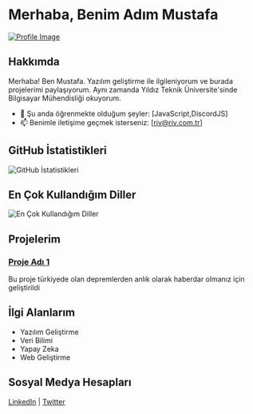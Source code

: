 # Merhaba, Benim Adım Mustafa
[![Profile Image](https://github.com/[pamparushka].png)](https://github.com/[pamparushka])

## Hakkımda

Merhaba! Ben Mustafa. Yazılım geliştirme ile ilgileniyorum ve burada projelerimi paylaşıyorum. Aynı zamanda Yıldız Teknik Üniversite'sinde Bilgisayar Mühendisliği okuyorum.

- 🌱 Şu anda öğrenmekte olduğum şeyler: [JavaScript,DiscordJS]
- 📫 Benimle iletişime geçmek isterseniz: [riv@riv.com.tr]

## GitHub İstatistikleri

![GitHub İstatistikleri](https://github-readme-stats.vercel.app/api?username=[pamparushka]&show_icons=true&theme=radical)

## En Çok Kullandığım Diller

![En Çok Kullandığım Diller](https://github-readme-stats.vercel.app/api/top-langs/?username=[pamparushka]&layout=compact)

## Projelerim

### [Proje Adı 1](https://github.com/[pamparushka]/Deprem-Bot)
Bu proje türkiyede olan depremlerden anlık olarak haberdar olmanız için geliştirildi


## İlgi Alanlarım

- Yazılım Geliştirme
- Veri Bilimi
- Yapay Zeka
- Web Geliştirme

## Sosyal Medya Hesapları

[LinkedIn](https://www.linkedin.com/in/[pamparushka]/) | [Twitter](https://twitter.com/[pamparushka]/)

